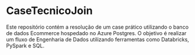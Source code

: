 # CaseTecnicoJoin
Este repositório contém a resolução de um case prático utilizando o banco de dados Ecommerce hospedado no Azure Postgres. O objetivo é realizar um fluxo de Engenharia de Dados utilizando ferramentas como Databricks, PySpark e SQL.
